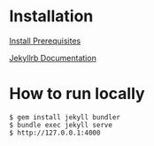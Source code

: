 
# Installation

[Install Prerequisites](https://jekyllrb.com/docs/installation/)

[Jekyllrb Documentation](https://jekyllrb.com/docs/pages/)

# How to run locally

```
$ gem install jekyll bundler
$ bundle exec jekyll serve
$ http://127.0.0.1:4000
```

<!-- # note
navigation.yml: edit the headers
_gd25.scss: button/ui colors
_config.yml, about.md: change logo, ui color scheme, 
please edit the page content under pages/*.md
-->